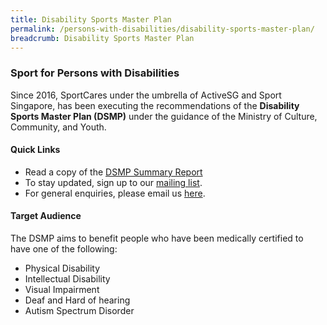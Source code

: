 ```yaml
---
title: Disability Sports Master Plan
permalink: /persons-with-disabilities/disability-sports-master-plan/
breadcrumb: Disability Sports Master Plan
---
```

### Sport for Persons with Disabilities
Since 2016, SportCares under the umbrella of ActiveSG and Sport Singapore, has been executing the recommendations of the **Disability Sports Master Plan (DSMP)** under the guidance of the Ministry of Culture, Community, and Youth.

#### Quick Links
- Read a copy of the [DSMP Summary Report](https://www.mccy.gov.sg/-/media/MCCY-corp/Sectors/Disability-Sports-Master-Plan_Executive-Summary.pdf?la=en&amp;hash=A0EDAB2D0FA04DBED210E6AD5AFD64F583AD2DC2)
- To stay updated, sign up to our [mailing list](http://go.gov.sg/dsmp-mailinglist). 
- For general enquiries, please email us [here](mailto:inclusivesport@sport.gov.sg). 

#### Target Audience
The DSMP aims to benefit people who have been medically certified to have one of the following:
- Physical Disability
- Intellectual Disability
- Visual Impairment
- Deaf and Hard of hearing
- Autism Spectrum Disorder